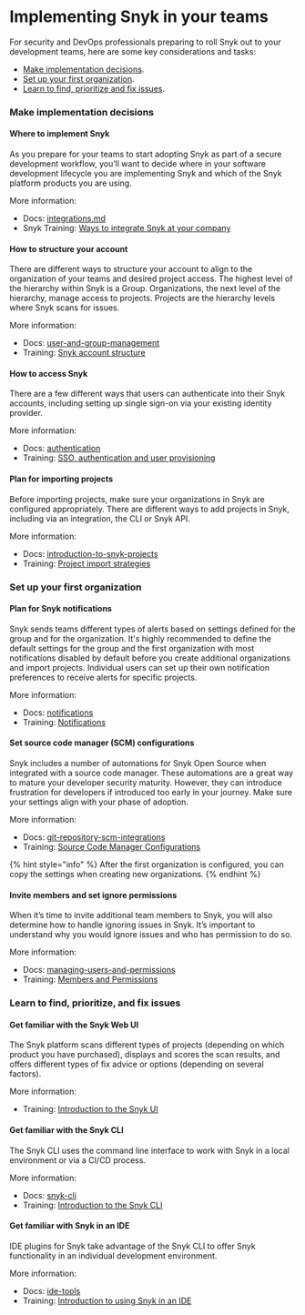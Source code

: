 # Implementing Snyk in your teams

For security and DevOps professionals preparing to roll Snyk out to your development teams, here are some key considerations and tasks:

* [Make implementation decisions](implementing-snyk-in-your-teams.md#implementation-decisions).
* [Set up your first organization](implementing-snyk-in-your-teams.md#set-up-first-organization).
* [Learn to find, prioritize and fix issues](implementing-snyk-in-your-teams.md#learn-to-find-prioritize-and-fix-issues).

### Make implementation decisions

#### Where to implement Snyk

As you prepare for your teams to start adopting Snyk as part of a secure development workflow, you’ll want to decide where in your software development lifecycle you are implementing Snyk and which of the Snyk platform products you are using.

More information:

* Docs: [integrations.md](../products/snyk-code/key-features/integrations.md "mention")
* Snyk Training: [Ways to integrate Snyk at your company](http://training.snyk.io/learn/course/ways-to-use-snyk/ways-to-integrate-snyk-at-your-company/snyk-across-the-sdlc?page=1)

#### How to structure your account

There are different ways to structure your account to align to the organization of your teams and desired project access. The highest level of the hierarchy within Snyk is a Group. Organizations, the next level of the hierarchy, manage access to projects. Projects are the hierarchy levels where Snyk scans for issues.

More information:

* Docs: [user-and-group-management](../features/user-and-group-management/ "mention")
* Training: [Snyk account structure](http://training.snyk.io/learn/course/snyk-account-structure/account-structure-considerations/an-overview-of-account-structure?page=1)

#### How to access Snyk

There are a few different ways that users can authenticate into their Snyk accounts, including setting up single sign-on via your existing identity provider.

More information:

* Docs: [authentication](../features/user-and-group-management/authentication/ "mention")
* Training: [SSO, authentication and user provisioning](http://training.snyk.io/learn/course/sso/authentication-to-snyk/an-overview-of-authentication-and-provisioning?page=1)

#### Plan for importing projects

Before importing projects, make sure your organizations in Snyk are configured appropriately. There are different ways to add projects in Snyk, including via an integration, the CLI or Snyk API.

More information:

* Docs: [introduction-to-snyk-projects](introduction-to-snyk-projects/ "mention")
* Training: [Project import strategies](http://training.snyk.io/learn/course/project-import-strategies/project-import-considerations/about-projects?page=1)

### Set up your first organization

#### Plan for Snyk notifications

Snyk sends teams different types of alerts based on settings defined for the group and for the organization. It's highly recommended to define the default settings for the group and the first organization with most notifications disabled by default before you create additional organizations and import projects. Individual users can set up their own notification preferences to receive alerts for specific projects.

More information:

* Docs: [notifications](../features/user-and-group-management/notifications/ "mention")
* Training: [Notifications](http://training.snyk.io/learn/course/notifications/snyk-notification-configuration/an-overview-of-notifications?page=1)

#### Set source code manager (SCM) configurations

Snyk includes a number of automations for Snyk Open Source when integrated with a source code manager. These automations are a great way to mature your developer security maturity. However, they can introduce frustration for developers if introduced too early in your journey. Make sure your settings align with your phase of adoption.

More information:

* Docs: [git-repository-scm-integrations](../features/integrations/git-repository-scm-integrations/ "mention")
* Training: [Source Code Manager Configurations](http://training.snyk.io/learn/course/source-code-manager-configurations/integration-scenarios/overview?page=1)

{% hint style="info" %}
After the first organization is configured, you can copy the settings when creating new organizations.
{% endhint %}

#### Invite members and set ignore permissions

When it’s time to invite additional team members to Snyk, you will also determine how to handle ignoring issues in Snyk. It’s important to understand why you would ignore issues and who has permission to do so.

More information:

* Docs: [managing-users-and-permissions](../features/user-and-group-management/managing-users-and-permissions/ "mention")
* Training: [Members and Permissions](http://training.snyk.io/learn/course/members-and-permissions/members-and-permissions/member-invitations?page=1)

### Learn to find, prioritize, and fix issues

#### Get familiar with the Snyk Web UI

The Snyk platform scans different types of projects (depending on which product you have purchased), displays and scores the scan results, and offers different types of fix advice or options (depending on several factors).

More information:

* Training: [Introduction to the Snyk UI](http://training.snyk.io/learn/course/introduction-to-the-snyk-ui/snyk-log-in-details/log-in-tasks-and-considerations?page=1)

#### Get familiar with the Snyk CLI

The Snyk CLI uses the command line interface to work with Snyk in a local environment or via a CI/CD process.

More information:

* Docs: [snyk-cli](../snyk-cli/ "mention")
* Training: [Introduction to the Snyk CLI](http://training.snyk.io/learn/course/intro-cli/snyk-cli/authentication-to-snyk-account)

#### Get familiar with Snyk in an IDE

IDE plugins for Snyk take advantage of the Snyk CLI to offer Snyk functionality in an individual development environment.

More information:

* Docs: [ide-tools](../ide-tools/ "mention")
* Training: [Introduction to using Snyk in an IDE](http://training.snyk.io/learn/course/introduction-to-using-snyk-in-an-ide/snyk-plugin-for-ide/authenticate-plug-in-to-snyk?page=1)
